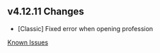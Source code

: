 ## v4.12.11 Changes

* [Classic] Fixed error when opening profession

[Known Issues](https://support.tradeskillmaster.com/en_US/known_issues)
